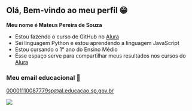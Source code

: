 ## Olá, Bem-vindo ao meu perfil 😁

**Meu nome é Mateus Pereira de Souza**

- Estou fazendo o curso de GitHub no [Alura](https://www.alura.com.br)
- Sei linguagem Python e estou aprendendo a linguagem JavaScript
- Estou cursando o 1° ano do Ensino Médio
- Esse espaço serve para compartilhar meus resultados nos cursos do [Alura](https://www.alura.com.br)

### Meu email educacional 📩

00001110087779sp@al.educacao.sp.gov.br

![](https://media.tenor.com/xRUyjk6zCSIAAAAM/bleach-ichigo.gif)
